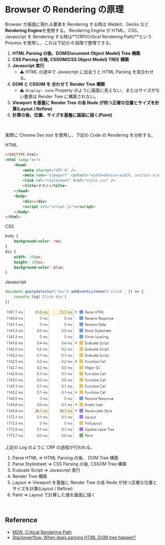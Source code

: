 # Browser の Rendering の原理

Browser が画面に現れる要素を Rendering する時は Webkit、Gecko など**Rendering Engine**を使用する。
Rendering Engine が HTML、CSS、Javascript を Rendering する時は**CRP(Critical Rendering Path)**という Process を使用し、これは下記の 6 段階で整理できる。

1. **HTML Parsing の後、DOM(Document Object Model) Tree 構築**
2. **CSS Parcing の後, CSSOM(CSS Object Model) TREE 構築**
3. **Javascript 実行**
    - ⚠ HTML の途中で Javascript に出会うと HTML Parsing を見合わせる。
4. **DOM と CSSOM を 合わせて Render Tree 構築**
    - ⚠ `display: none` Property のように画面に見えない、またはサイズがない要素は Render Tree に構築されない。
5. **Viewport を基盤に Render Tree の各 Node が持つ正確な位置とサイズを計算(Layout / Reflow)**
6. **計算の後、位置、サイズを基盤に画面に描く(Paint)**

<br>

実際に Chrome Dev tool を使用し、下記の Code の Rendering を分析する。

HTML

```html
<!DOCTYPE html>
<html lang="en">
    <head>
        <meta charset="UTF-8" />
        <meta name="viewport" content="width=device-width, initial-scale=1.0" />
        <link rel="stylesheet" href="style.css" />
        <title>テスト</title>
    </head>
    <body>
        <div></div>
        <script src="script.js"></script>
    </body>
</html>
```

CSS

```css
body {
    background-color: red;
}
div {
    width: 100px;
    height: 100px;
    background-color: blue;
}
```

Javascript

```javascript
document.querySelector('div').addEventListener('click', () => {
    console.log('Click div')
})
```

<img src="../../images/frontend/rendering.png">

上記の Log のように CRP の過程が行われる。

1. Parse HTML => HTML Parsing の後、 DOM Tree 構築
2. Parse Stylesheet => CSS Parsing の後, CSSOM Tree 構築
3. Evaluate Script => Javascript 実行
4. Render Tree 構築
5. Layout => Viewport を基盤に Render Tree の各 Node が持つ正確な位置とサイズを計算(Layout / Reflow)
6. Paint => Layout で計算した値を画面に描く

<br>

## Reference

-   [MDN, Critical Rendering Path](https://developer.mozilla.org/en-US/docs/Web/Performance/Critical_rendering_path)
-   [Stackoverflow, When does parsing HTML DOM tree happen?](https://stackoverflow.com/questions/34269416/when-does-parsing-html-dom-tree-happen)
